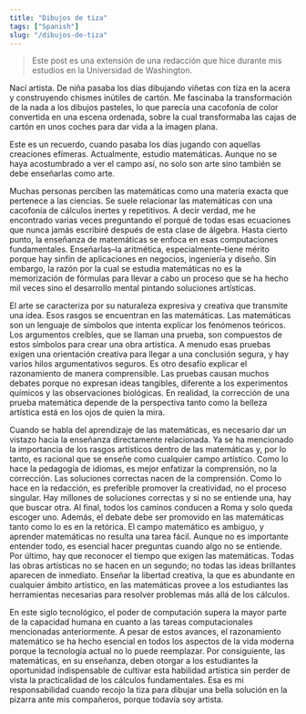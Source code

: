 ```yaml
---
title: "Dibujos de tiza"
tags: ["Spanish"]
slug: "/dibujos-de-tiza"
---
```


> Este post es una extensión de una redacción que hice durante mis estudios en la Universidad de Washington.

Nací artista. De niña pasaba los días dibujando viñetas con tiza en la acera y construyendo chismes inútiles de cartón. Me fascinaba la transformación de la nada a los dibujos pasteles, lo que parecía una cacofonía de color convertida en una escena ordenada, sobre la cual transformaba las cajas de cartón en unos coches para dar vida a la imagen plana.

Este es un recuerdo, cuando pasaba los días jugando con aquellas creaciones efímeras. Actualmente, estudio matemáticas. Aunque no se haya acostumbrado a ver el campo así, no solo son arte sino también se debe enseñarlas como arte.

Muchas personas perciben las matemáticas como una materia exacta que pertenece a las ciencias. Se suele relacionar las matemáticas con una cacofonía de cálculos inertes y repetitivos. A decir verdad, me he encontrado varias veces preguntando el porqué de todas esas ecuaciones que nunca jamás escribiré después de esta clase de álgebra. Hasta cierto punto, la enseñanza de matemáticas se enfoca en esas computaciones fundamentales. Enseñarlas–la aritmética, especialmente–tiene mérito porque hay sinfín de aplicaciones en negocios, ingeniería y diseño. Sin embargo, la razón por la cual se estudia matemáticas no es la memorización de fórmulas para llevar a cabo un proceso que se ha hecho mil veces sino el desarrollo mental pintando soluciones artísticas.

El arte se caracteriza por su naturaleza expresiva y creativa que transmite una idea. Esos rasgos se encuentran en las matemáticas. Las matemáticas son un lenguaje de símbolos que intenta explicar los fenómenos teóricos. Los argumentos creíbles, que se llaman una prueba, son compuestos de estos símbolos para crear una obra artística. A menudo esas pruebas exigen una orientación creativa para llegar a una conclusión segura, y hay varios hilos argumentativos seguros. Es otro desafío explicar el razonamiento de manera comprensible. Las pruebas causan muchos debates porque no expresan ideas tangibles, diferente a los experimentos químicos y las observaciones biológicas. En realidad, la corrección de una prueba matemática depende de la perspectiva tanto como la belleza artística está en los ojos de quien la mira.

Cuando se habla del aprendizaje de las matemáticas, es necesario dar un vistazo hacia la enseñanza directamente relacionada. Ya se ha mencionado la importancia de los rasgos artísticos dentro de las matemáticas y, por lo tanto, es racional que se enseñe como cualquier campo artístico.  Como lo hace la pedagogía de idiomas, es mejor enfatizar la comprensión, no la corrección. Las soluciones correctas nacen de la comprensión. Como lo hace en la redacción, es preferible promover la creatividad, no el proceso singular. Hay millones de soluciones correctas y si no se entiende una, hay que buscar otra. Al final, todos los caminos conducen a Roma y solo queda escoger uno. Además, el debate debe ser promovido en las matemáticas tanto como lo es en la retórica. El campo matemático es ambiguo, y aprender matemáticas no resulta una tarea fácil. Aunque no es importante entender todo, es esencial hacer preguntas cuando algo no se entiende. Por último, hay que reconocer el tiempo que exigen las matemáticas. Todas las obras artísticas no se hacen en un segundo; no todas las ideas brillantes aparecen de inmediato. Enseñar la libertad creativa, la que es abundante en cualquier ámbito artístico, en las matemáticas provee a los estudiantes las herramientas necesarias para resolver problemas más allá de los cálculos.

En este siglo tecnológico, el poder de computación supera la mayor parte de la capacidad humana en cuanto a las tareas computacionales mencionadas anteriormente. A pesar de estos avances, el razonamiento matemático se ha hecho esencial en todos los aspectos de la vida moderna porque la tecnología actual no lo puede reemplazar. Por consiguiente, las matemáticas, en su enseñanza, deben otorgar a los estudiantes la oportunidad indispensable de cultivar esta habilidad artística sin perder de vista la practicalidad de los cálculos fundamentales. Esa es mi responsabilidad cuando recojo la tiza para dibujar una bella solución en la pizarra ante mis compañeros, porque todavía soy artista.